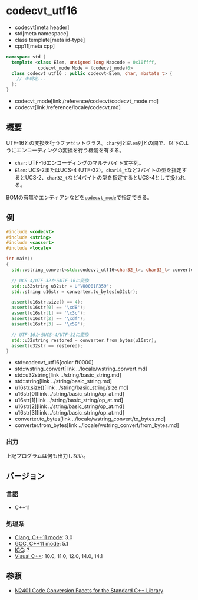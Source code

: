 # codecvt_utf16
* codecvt[meta header]
* std[meta namespace]
* class template[meta id-type]
* cpp11[meta cpp]

```cpp
namespace std {
  template <class Elem, unsigned long Maxcode = 0x10ffff,
            codecvt_mode Mode = (codecvt_mode)0>
  class codecvt_utf16 : public codecvt<Elem, char, mbstate_t> {
    // 未規定...
  };
}
```
* codecvt_mode[link /reference/codecvt/codecvt_mode.md]
* codecvt[link /reference/locale/codecvt.md]

## 概要
UTF-16との変換を行うファセットクラス。`char`列と`Elem`列との間で、以下のようにエンコーディングの変換を行う機能を有する。

- `char`: UTF-16エンコーディングのマルチバイト文字列。
- `Elem`: UCS-2またはUCS-4 (UTF-32)。`char16_t`など2バイトの型を指定するとUCS-2、`char32_t`など4バイトの型を指定するとUCS-4として扱われる。

BOMの有無やエンディアンなどを[`codecvt_mode`](codecvt_mode.md)で指定できる。

## 例
```cpp
#include <codecvt>
#include <string>
#include <cassert>
#include <locale>

int main()
{
  std::wstring_convert<std::codecvt_utf16<char32_t>, char32_t> converter;

  // UCS-4/UTF-32からUTF-16に変換
  std::u32string u32str = U"\U0001F359";
  std::string u16str = converter.to_bytes(u32str);

  assert(u16str.size() == 4);
  assert(u16str[0] == '\xd8');
  assert(u16str[1] == '\x3c');
  assert(u16str[2] == '\xdf');
  assert(u16str[3] == '\x59');

  // UTF-16からUCS-4/UTF-32に変換
  std::u32string restored = converter.from_bytes(u16str);
  assert(u32str == restored);
}
```
* std::codecvt_utf16[color ff0000]
* std::wstring_convert[link ../locale/wstring_convert.md]
* std::u32string[link ../string/basic_string.md]
* std::string[link ../string/basic_string.md]
* u16str.size()[link ../string/basic_string/size.md]
* u16str[0][link ../string/basic_string/op_at.md]
* u16str[1][link ../string/basic_string/op_at.md]
* u16str[2][link ../string/basic_string/op_at.md]
* u16str[3][link ../string/basic_string/op_at.md]
* converter.to_bytes[link ../locale/wstring_convert/to_bytes.md]
* converter.from_bytes[link ../locale/wstring_convert/from_bytes.md]


### 出力
上記プログラムは何も出力しない。


## バージョン
### 言語
- C++11

### 処理系
- [Clang, C++11 mode](/implementation.md#clang): 3.0
- [GCC, C++11 mode](/implementation.md#gcc): 5.1
- [ICC](/implementation.md#icc): ?
- [Visual C++](/implementation.md#visual_cpp): 10.0, 11.0, 12.0, 14.0, 14.1

## 参照
- [N2401 Code Conversion Facets for the Standard C++ Library](http://www.open-std.org/jtc1/sc22/wg21/docs/papers/2007/n2401.htm)

